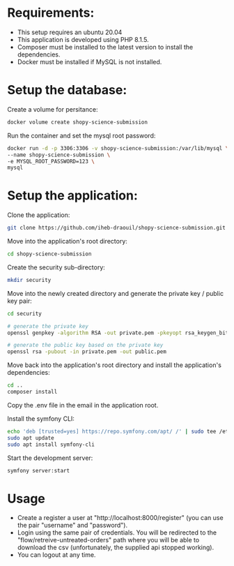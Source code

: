 # Requirements:
- This setup requires an ubuntu 20.04
- This application is developed using PHP 8.1.5.
- Composer must be installed to the latest version to install the dependencies.
- Docker must be installed if MySQL is not installed.

# Setup the database:

Create a volume for persitance:
```bash
docker volume create shopy-science-submission
```

Run the container and set the mysql root password:
```bash
docker run -d -p 3306:3306 -v shopy-science-submission:/var/lib/mysql \
--name shopy-science-submission \
-e MYSQL_ROOT_PASSWORD=123 \
mysql
```

# Setup the application:

Clone the application:

```bash
git clone https://github.com/iheb-draouil/shopy-science-submission.git

```

Move into the application's root directory:
```bash
cd shopy-science-submission
```

Create the security sub-directory:
```bash
mkdir security
```
Move into the newly created directory and generate the private key / public key pair:
```bash
cd security

# generate the private key
openssl genpkey -algorithm RSA -out private.pem -pkeyopt rsa_keygen_bits:2048

# generate the public key based on the private key
openssl rsa -pubout -in private.pem -out public.pem
```

Move back into the application's root directory and install the application's dependencies:
```bash
cd ..
composer install
```

Copy the .env file in the email in the application root.


Install the symfony CLI:

```bash
echo 'deb [trusted=yes] https://repo.symfony.com/apt/ /' | sudo tee /etc/apt/sources.list.d/symfony-cli.list
sudo apt update
sudo apt install symfony-cli
```

Start the development server:

```bash
symfony server:start
```
# Usage

- Create a register a user at "http://localhost:8000/register" (you can use the pair "username" and "password").
- Login using the same pair of credentials. You will be redirected to the "flow/retreive-untreated-orders" path where you will be able to download the csv (unfortunately, the supplied api stopped working).
- You can logout at any time.